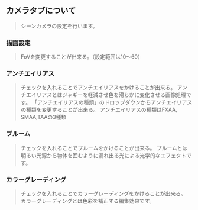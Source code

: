 ## カメラタブについて

>シーンカメラの設定を行います。

### 描画設定

>FoVを変更することが出来る。（設定範囲は10～60）


### アンチエイリアス

>チェックを入れることでアンチエイリアスをかけることが出来る。
>アンチエイリアスとはジャギーを軽減させ色を滑らかに変化させる画像処理です。
>「アンチエイリアスの種類」のドロップダウンからアンチエイリアスの種類を変更することが出来る。
>アンチエイリアスの種類はFXAA, SMAA,TAAの3種類


### ブルーム

>チェックを入れることでブルームをかけることが出来る。
>ブルームとは明るい光源から物体を囲むように漏れ出る光による光学的なエフェクトです。


### カラーグレーディング

>チェックを入れることでカラーグレーディングをかけることが出来る。
>カラーグレーディングとは色彩を補正する編集効果です。


